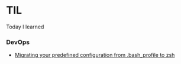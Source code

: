 # TIL
Today I learned

### DevOps
* [Migrating your predefined configuration from .bash_profile to zsh](https://github.com/Sparshith/TIL/blob/master/03-05-2018.md#migrating-your-predefined-configuration-from-bash_profile-to-zsh)
